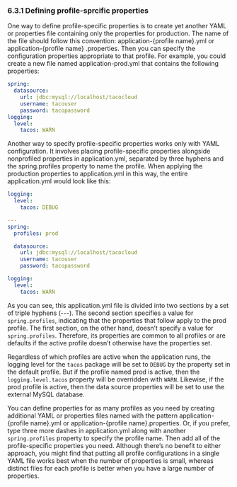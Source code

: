 ### 6.3.1 Defining profile-sprcific properties

One way to define profile-specific properties is to create yet another YAML or properties file containing only the properties for production. The name of the file should
follow this convention: application-{profile name}.yml or application-{profile name}
.properties. Then you can specify the configuration properties appropriate to that
profile. For example, you could create a new file named application-prod.yml that
contains the following properties:

```yaml
spring:
  datasource:
    url: jdbc:mysql://localhost/tacocloud
    username: tacouser
    password: tacopassword
logging:
  level:
    tacos: WARN
```

Another way to specify profile-specific properties works only with YAML configuration. It involves placing profile-specific properties alongside nonprofiled properties in
application.yml, separated by three hyphens and the spring.profiles property to
name the profile. When applying the production properties to application.yml in this
way, the entire application.yml would look like this:

```yaml
logging:
  level:
    tacos: DEBUG

---
spring:
  profiles: prod

  datasource:
    url: jdbc:mysql://localhost/tacocloud
    username: tacouser
    password: tacopassword

logging:
  level:
    tacos: WARN
```

As you can see, this application.yml file is divided into two sections by a set of triple hyphens (---). The second section specifies a value for `spring.profiles`, indicating that the properties that follow apply to the prod profile. The first section, on the other hand, doesn’t specify a value for `spring.profiles`. Therefore, its properties are common to all profiles or are defaults if the active profile doesn’t otherwise have the properties set.

Regardless of which profiles are active when the application runs, the logging level for the `tacos` package will be set to `DEBUG` by the property set in the default profile. But if the profile named prod is active, then the `logging.level.tacos` property will be overridden with `WARN`. Likewise, if the prod profile is active, then the data source properties will be set to use the external MySQL database.

You can define properties for as many profiles as you need by creating additional YAML or properties files named with the pattern application-{profile name}.yml or application-{profile name}.properties. Or, if you prefer, type three more dashes in application.yml along with another `spring.profiles` property to specify the profile name. Then add all of the profile-specific properties you need. Although there’s no benefit to either approach, you might find that putting all profile configurations in a single YAML file works best when the number of properties is small, whereas distinct files for each profile is better when you have a large number of properties.


